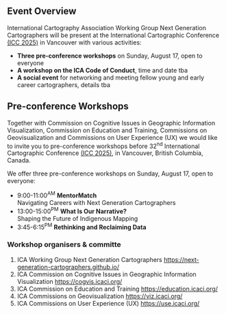 ## Event Overview

International Cartography Association Working Group Next Generation Cartographers will be present at the International Cartographic Conference [(ICC 2025)](https://icc2025.com/) in Vancouver with various activities:
- **Three pre-conference workshops** on Sunday, August 17, open to everyone
- **A workshop on the ICA Code of Conduct**, time and date tba
- **A social event** for networking and meeting fellow young and early career cartographers, details tba

## Pre-conference Workshops
Together with Commission on Cognitive Issues in Geographic Information Visualization, Commission on Education and Training, Commissions on Geovisualization and Commissions on User Experience (UX) we would like to invite you to pre-conference workshops before 32<sup>nd</sup> International Cartographic Conference [(ICC 2025)](https://icc2025.com/), in Vancouver, British Columbia, Canada.

We offer three pre-conference workshops on Sunday, August 17, open to everyone:

- 9:00-11:00<sup>AM</sup> **MentorMatch**\
  Navigating Careers with Next Generation Cartographers
- 13:00-15:00<sup>PM</sup> **What Is Our Narrative?**\
  Shaping the Future of Indigenous Mapping
- 3:45-6:15<sup>PM</sup> **Rethinking and Reclaiming Data**

### Workshop organisers & committe

1. ICA Working Group Next Generation Cartographers https://next-generation-cartographers.github.io/
1. ICA Commission on Cognitive Issues in Geographic Information Visualization https://cogvis.icaci.org/
1. ICA Commission on Education and Training https://education.icaci.org/
1. ICA Commissions on Geovisualization https://viz.icaci.org/
1. ICA Commissions on User Experience (UX) https://use.icaci.org/
